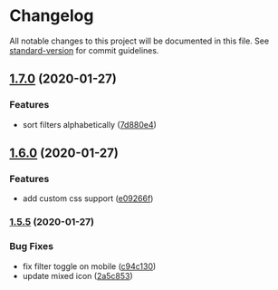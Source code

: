 # Changelog

All notable changes to this project will be documented in this file. See [standard-version](https://github.com/conventional-changelog/standard-version) for commit guidelines.

## [1.7.0](https://github.com/unplatform/catalyst-vue-webapp/compare/v1.6.0...v1.7.0) (2020-01-27)


### Features

* sort filters alphabetically ([7d880e4](https://github.com/unplatform/catalyst-vue-webapp/commit/7d880e4db4fdd34168c11cb1a0be88cd28b27b00))

## [1.6.0](https://github.com/unplatform/catalyst-vue-webapp/compare/v1.5.5...v1.6.0) (2020-01-27)


### Features

* add custom css support ([e09266f](https://github.com/unplatform/catalyst-vue-webapp/commit/e09266fbf9b493208fd0fa69ea84aba501076e00))

### [1.5.5](https://github.com/unplatform/catalyst-vue-webapp/compare/v1.5.4...v1.5.5) (2020-01-27)


### Bug Fixes

* fix filter toggle on mobile ([c94c130](https://github.com/unplatform/catalyst-vue-webapp/commit/c94c1301e408e2710ed94a20465ea907e56b91df))
* update mixed icon ([2a5c853](https://github.com/unplatform/catalyst-vue-webapp/commit/2a5c8535ef47f634baa6c1419799e72bdd975fe1))
